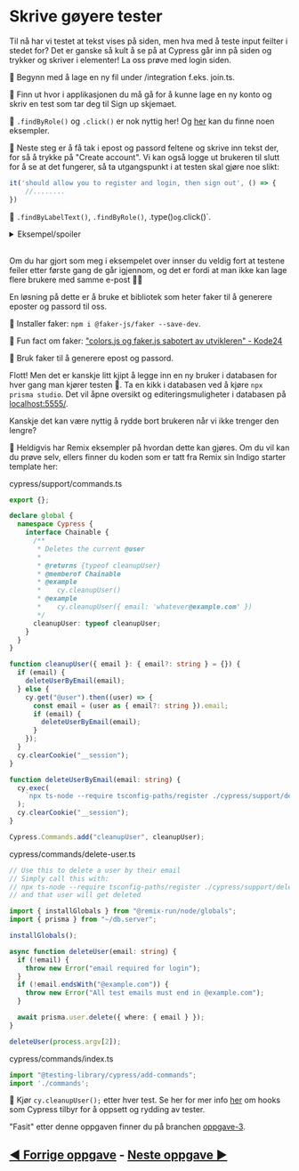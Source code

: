 # Skrive gøyere tester

Til nå har vi testet at tekst vises på siden, men hva med å teste input feilter i stedet for? Det er ganske så kult å se på at Cypress går inn på siden og trykker og skriver i elementer! La oss prøve med login siden. 

📖 Begynn med å lage en ny fil under /integration f.eks. join.ts. 

📖 Finn ut hvor i applikasjonen du må gå for å kunne lage en ny konto og skriv en test som tar deg til Sign up skjemaet. 

🦒 `.findByRole()` og `.click()` er nok nyttig her! Og [her](https://testing-library.com/docs/cypress-testing-library/intro/#examples) kan du finne noen eksempler. 

📖 Neste steg er å få tak i epost og passord feltene og skrive inn tekst der, for så å trykke på "Create account". Vi kan også logge ut brukeren til slutt for å se at det fungerer, så ta utgangspunkt i at testen skal gjøre noe slikt: 

```ts
it('should allow you to register and login, then sign out', () => {
    //........
})
```

🦒 `.findByLabelText()`, `.findByRole()`, .type()` og `.click()`. 

<details>
    <summary>
    Eksempel/spoiler
    </summary>
    <pre>
    it('should allow you to register and login, then sign out', () => {
        const loginForm = {
            email: 'me@example.com',
            password: '123mememepassword!!!'
        }
        cy.findByRole('link', { name: /Login/i }).click(); 
        cy.findByRole('link', { name: /Sign up/i }).click(); 
        cy.findByRole("textbox", { name: /email/i }).type(loginForm.email);
        cy.findByLabelText(/password/i).type(loginForm.password);
        cy.findByRole("button", { name: /create account/i }).click();
        cy.findByRole("button", { name: /logout/i }).click();
    })
    </pre>
</details>
</br>

Om du har gjort som meg i eksempelet over innser du veldig fort at testene feiler etter første gang de går igjennom, og det er fordi at man ikke kan lage flere brukere med samme e-post 🤦‍♂️

En løsning på dette er å bruke et bibliotek som heter faker til å generere eposter og passord til oss. 

📖 Installer faker: `npm i @faker-js/faker --save-dev`. 

🦒 Fun fact om faker: ["colors.js og faker.js sabotert av utvikleren" - Kode24](https://www.kode24.no/artikkel/colorsjs-og-fakerjs-sabotert-av-utvikleren/75102531)

📖 Bruk faker til å generere epost og passord. 

Flott! Men det er kanskje litt kjipt å legge inn en ny bruker i databasen for hver gang man kjører testen 🙈. Ta en kikk i databasen ved å kjøre `npx prisma studio`. Det vil åpne oversikt og editeringsmuligheter i databasen på [localhost:5555/](http://localhost:5555/).

Kanskje det kan være nyttig å rydde bort brukeren når vi ikke trenger den lengre?

📖 Heldigvis har Remix eksempler på hvordan dette kan gjøres. Om du vil kan du prøve selv, ellers finner du koden som er tatt fra Remix sin Indigo starter template her:

cypress/support/commands.ts

```ts
export {};

declare global {
  namespace Cypress {
    interface Chainable {
      /**
       * Deletes the current @user
       *
       * @returns {typeof cleanupUser}
       * @memberof Chainable
       * @example
       *    cy.cleanupUser()
       * @example
       *    cy.cleanupUser({ email: 'whatever@example.com' })
       */
      cleanupUser: typeof cleanupUser;
    }
  }
}

function cleanupUser({ email }: { email?: string } = {}) {
  if (email) {
    deleteUserByEmail(email);
  } else {
    cy.get("@user").then((user) => {
      const email = (user as { email?: string }).email;
      if (email) {
        deleteUserByEmail(email);
      }
    });
  }
  cy.clearCookie("__session");
}

function deleteUserByEmail(email: string) {
  cy.exec(
    `npx ts-node --require tsconfig-paths/register ./cypress/support/delete-user.ts "${email}"`
  );
  cy.clearCookie("__session");
}

Cypress.Commands.add("cleanupUser", cleanupUser);
```

cypress/commands/delete-user.ts
```ts
// Use this to delete a user by their email
// Simply call this with:
// npx ts-node --require tsconfig-paths/register ./cypress/support/delete-user.ts username@example.com
// and that user will get deleted

import { installGlobals } from "@remix-run/node/globals";
import { prisma } from "~/db.server";

installGlobals();

async function deleteUser(email: string) {
  if (!email) {
    throw new Error("email required for login");
  }
  if (!email.endsWith("@example.com")) {
    throw new Error("All test emails must end in @example.com");
  }

  await prisma.user.delete({ where: { email } });
}

deleteUser(process.argv[2]);
```

cypress/commands/index.ts
```ts
import "@testing-library/cypress/add-commands";
import './commands';
```

📖 Kjør `cy.cleanupUser();` etter hver test. Se her for mer info [her](https://docs.cypress.io/guides/core-concepts/writing-and-organizing-tests#Hooks) om hooks som Cypress tilbyr for å oppsett og rydding av tester. 

"Fasit" etter denne oppgaven finner du på branchen [oppgave-3](https://github.com/GryNagel/cypress-workshop/tree/oppgave-3). 

## [◀️ Forrige oppgave](oppgave2.md) - [Neste oppgave ▶️](oppgave4.md)